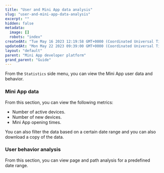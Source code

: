 ```yaml
---
title: "User and Mini App data analysis"
slug: "user-and-mini-app-data-analysis"
excerpt: ""
hidden: false
metadata: 
  image: []
  robots: "index"
createdAt: "Tue May 16 2023 12:19:58 GMT+0000 (Coordinated Universal Time)"
updatedAt: "Mon May 22 2023 09:39:00 GMT+0000 (Coordinated Universal Time)"
layout: "default"
parent: "Mini App developer platform"
grand_parent: "Guide"
---
```

From the `Statistics` side menu, you can view the Mini App user data and behavior.

### Mini App data

From this section, you can view the following metrics:

- Number of active devices.
- Number of new devices.
- Mini App opening times.

You can also filter the data based on a certain date range and you can also download a copy of the data.

### User behavior analysis

From this section, you can view page and path analysis for a predefined date range.
